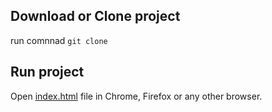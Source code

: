 ## Download or Clone project
   run comnnad ``git clone``

## Run project
   Open [index.html](index.html) file in Chrome, Firefox or any other browser.
